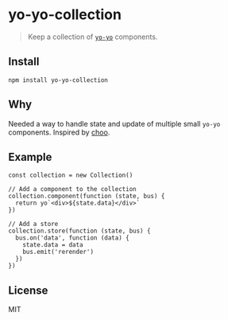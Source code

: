 # yo-yo-collection
> Keep a collection of [`yo-yo`](https://github.com/maxogden/yo-yo) components.

## Install
```
npm install yo-yo-collection
```

## Why
Needed a way to handle state and update of multiple small `yo-yo` components. Inspired by [choo](https://github.com/yoshuawuyts/choo).

## Example
```
const collection = new Collection()

// Add a component to the collection
collection.component(function (state, bus) {
  return yo`<div>${state.data}</div>`
})

// Add a store
collection.store(function (state, bus) {
  bus.on('data', function (data) {
    state.data = data
    bus.emit('rerender')
  })
})
```

## License
MIT
